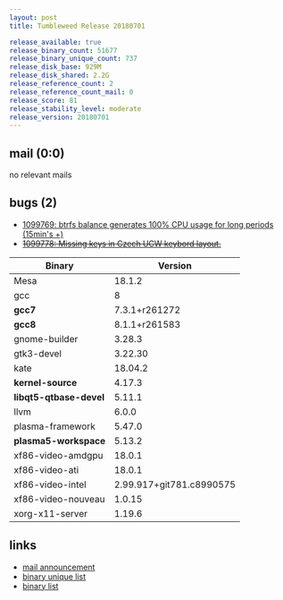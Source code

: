 ```yaml
---
layout: post
title: Tumbleweed Release 20180701

release_available: true
release_binary_count: 51677
release_binary_unique_count: 737
release_disk_base: 929M
release_disk_shared: 2.2G
release_reference_count: 2
release_reference_count_mail: 0
release_score: 81
release_stability_level: moderate
release_version: 20180701
---
```


## mail (0:0)

no relevant mails

## bugs (2)

<!--more-->

- [1099769: btrfs balance generates 100% CPU usage for long periods (15min's +)](https://bugzilla.opensuse.org/show_bug.cgi?id=1099769)
- ~~[1099778: Missing keys in Czech UCW keybord layout.](https://bugzilla.opensuse.org/show_bug.cgi?id=1099778)~~

Binary | Version
--- | ---
Mesa | 18.1.2
gcc | 8
**gcc7** | 7.3.1+r261272
**gcc8** | 8.1.1+r261583
gnome-builder | 3.28.3
gtk3-devel | 3.22.30
kate | 18.04.2
**kernel-source** | 4.17.3
**libqt5-qtbase-devel** | 5.11.1
llvm | 6.0.0
plasma-framework | 5.47.0
**plasma5-workspace** | 5.13.2
xf86-video-amdgpu | 18.0.1
xf86-video-ati | 18.0.1
xf86-video-intel | 2.99.917+git781.c8990575
xf86-video-nouveau | 1.0.15
xorg-x11-server | 1.19.6

## links

- [mail announcement](https://lists.opensuse.org/opensuse-factory/2018-07/msg00022.html)
- [binary unique list](http://download.tumbleweed.boombatower.com/20180701/rpm.unique.list)
- [binary list](http://download.tumbleweed.boombatower.com/20180701/rpm.list)
